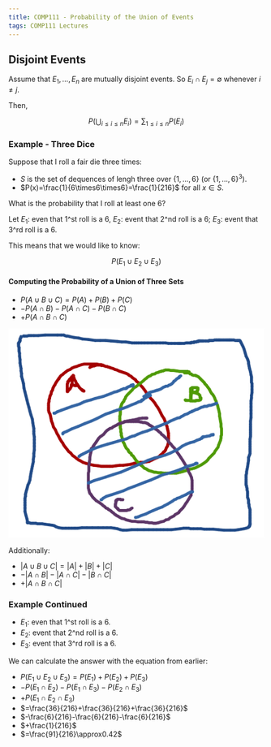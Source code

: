 ```yaml
---
title: COMP111 - Probability of the Union of Events
tags: COMP111 Lectures
---
```

## Disjoint Events
Assume that $E _1,\ldots,E_n$ are mutually disjoint events. So $E_i\cap E_j=\emptyset$ whenever $i\neq j$.

Then,

$$P(\bigcup_{i\leq i \leq n}E_i)=\sum_{1\leq i\leq n}P(E_i)$$

### Example - Three Dice
Suppose that I roll a fair die three times:

* $S$ is the set of dequences of lengh three over $\{1,\ldots,6\}$ (or $\{1,\ldots,6\}^3$).
* $P(x)=\frac{1}{6\times6\times6}=\frac{1}{216}$ for all $x\in S$. 

What is the probability that I roll at least one 6?

Let $E_1$: even that 1^st roll is a 6, $E_2$: event that 2^nd roll is a 6; $E_3$: event that 3^rd roll is a 6.

This means that we would like to know:

$$P(E_1\cup E_2 \cup E_3)$$

#### Computing the Probability of a Union of Three Sets

* $P(A\cup B \cup C)=P(A)+P(B)+P(C)$
* $-P(A\cap B)-P(A\cap C)- P(B\cap C)$
* $+P(A\cap B \cap C)$

![](img/COMP111201118-3.md.3413.png)

Additionally:

* $|A\cup B \cup C| = |A| + |B|+|C|$
* $-|A\cap B|-|A\cap C|-|B\cap C|$
* $+|A\cap B \cap C|$

### Example Continued

* $E_1$: even that 1^st roll is a 6.
* $E_2$: event that 2^nd roll is a 6.
* $E_3$: event that 3^rd roll is a 6.

We can calculate the answer with the equation from earlier:

* $P(E_1\cup E_2 \cup E_3)=P(E_1)+P(E_2)+P(E_3)$
* $-P(E_1\cap E_2)-P(E_1\cap E_3)- P(E_2\cap E_3)$
* $+P(E_1\cap E_2 \cap E_3)$
* $=\frac{36}{216}+\frac{36}{216}+\frac{36}{216}$
* $-\frac{6}{216}-\frac{6}{216}-\frac{6}{216}$
* $+\frac{1}{216}$
* $=\frac{91}{216}\approx0.42$
